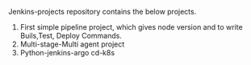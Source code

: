 Jenkins-projects repository contains the below projects.

1. First simple pipeline project, which gives node version and to write Buils,Test, Deploy Commands.
2. Multi-stage-Multi agent project
3. Python-jenkins-argo cd-k8s
